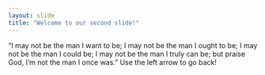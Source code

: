 ```yaml
---
layout: slide
title: "Welcome to our second slide!"
---
```

“I may not be the man I want to be; I may not be the man I ought to be; I may not be the man I could be; I may not be the man I truly can be; but praise God, I’m not the man I once was.”
Use the left arrow to go back!
